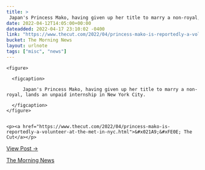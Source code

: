 ```yaml
---
title: > 
 Japan's Princess Mako, having given up her title to marry a non-royal, lands an unpaid internship in New York City.
date: 2022-04-12T14:05:00+00:00
dateadded: 2022-04-17 23:10:02 -0400
link: "https://www.thecut.com/2022/04/princess-mako-is-reportedly-a-volunteer-at-the-met-in-nyc.html"
bucket: The Morning News
layout: urlnote
tags: ["misc", "news"]
--- 
```




  
    
  

  
    <figure>
      
      <figcaption>
        
          Japan's Princess Mako, having given up her title to marry a non-royal, lands an unpaid internship in New York City.
        
      </figcaption>
    </figure>

    
    <p><a href="https://www.thecut.com/2022/04/princess-mako-is-reportedly-a-volunteer-at-the-met-in-nyc.html">&#x021A9;&#xFE0E; The Cut</a></p>
    
  
  <p><a href="https://themorningnews.org/p/japans-princess-mako-lands-an-unpaid-internship-in-new-york">View Post &rarr;</a></p>



 <!-- end excerpt --> 
<div class='bucket'><a class='internal-link' href='/buckets/the-morning-news'>The Morning News</a></div> 
